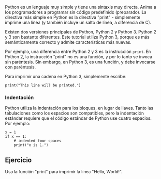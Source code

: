 Python es un lenguaje muy simple y tiene una sintaxis muy directa. 
Anima a los programadores a programar sin código predefinido (preparado).
La directiva más simple en Python es la directiva "print" -
simplemente imprime una línea (y también incluye un salto de línea, a diferencia de C).

Existen dos versiones principales de Python, Python 2 y Python 3. Python 2 y 3 son bastante diferentes.
Este tutorial utiliza Python 3, porque es más semánticamente correcto y admite características más nuevas.

Por ejemplo, una diferencia entre Python 2 y 3 es la instrucción `print`.
En Python 2, la instrucción "print" no es una función, y por lo tanto se 
invoca sin paréntesis. Sin embargo, en Python 3, es una función, y debe invocarse 
con paréntesis.

Para imprimir una cadena en Python 3, simplemente escribe:

    print("This line will be printed.")

### Indentación

Python utiliza la indentación para los bloques, en lugar de llaves. Tanto las tabulaciones como los espacios son compatibles, pero la 
indentación estándar requiere que el código estándar de Python use cuatro espacios. Por ejemplo:

    x = 1
    if x == 1:
        # indented four spaces
        print("x is 1.")

Ejercicio
--------

Usa la función "print" para imprimir la línea "Hello, World!".